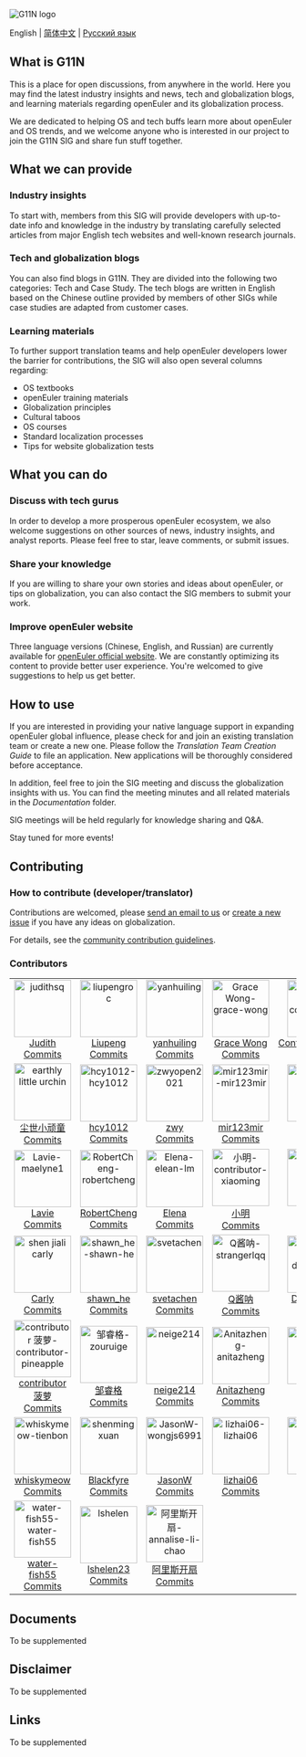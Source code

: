 ![G11N logo](documentation/G11N-logo.png)

English | [简体中文](./README.md) | [Русский язык](./README-ru.md)
## What is G11N

This is a place for open discussions, from anywhere in the world. Here you may find the latest industry insights and news, tech and globalization blogs, and learning materials regarding openEuler and its globalization process. 

We are dedicated to helping OS and tech buffs learn more about openEuler and OS trends,  and we welcome anyone who is interested in our project to join the G11N SIG and share fun stuff together.

## What we can provide

### Industry insights

To start with, members from this SIG will provide developers with up-to-date info and knowledge in the industry by translating carefully selected articles from major English tech websites and well-known research journals.

### Tech and globalization blogs

You can also find blogs in G11N. They are divided into the following two categories: Tech and Case Study. The tech blogs are written in English based on the Chinese outline provided by members of other SIGs while case studies are adapted from customer cases. 

### Learning materials

 To further support translation teams and help openEuler developers lower the barrier for contributions, the SIG will also open several columns regarding:

- OS textbooks
- openEuler training materials
- Globalization principles
- Cultural taboos
- OS courses
- Standard localization processes
- Tips for website globalization tests



## What you can do

### Discuss with tech gurus

In order to develop a more prosperous openEuler ecosystem, we also welcome suggestions on other sources of news, industry insights, and analyst reports. Please feel free to star, leave comments, or submit issues.

### Share your knowledge 

If you are willing to share your own stories and ideas about openEuler, or tips on globalization, you can also contact the SIG members to submit your work.

### Improve openEuler website

Three language versions (Chinese, English, and Russian) are currently available for [openEuler official website](https://openeuler.org/en/). We are constantly optimizing its content to provide better user experience. You're welcomed to give suggestions to help us get better. 



## How to use

If you are interested in providing your native language support in expanding openEuler global influence, please check for and join an existing translation team or create a new one. Please follow the *Translation Team Creation Guide* to file an application. New applications will be thoroughly considered before acceptance.

In addition, feel free to join the SIG meeting and discuss the globalization insights with us. You can find the meeting minutes and all related materials in the *Documentation* folder.

SIG meetings will be held regularly for knowledge sharing and Q&A. 

Stay tuned for more events!

## Contributing

### How to contribute (developer/translator)



Contributions are welcomed, please [send an email to us](g11n@openeuler.org ) or [create a new issue]( https://gitee.com/openeuler/G11N) if you have any ideas on globalization. 

For details, see the [community contribution guidelines](https://github.com/freeCodeCamp/how-to-contribute-to-open-source).

### Contributors

<table>
    <tr>
        <td align="center" width="140" height="140"><div class="item user-list-item" data-username="judithsq"><a href="https://gitee.com/judithsq"><img  src="https://foruda.gitee.com/avatar/1677157698738317861/8985133_judithsq_1649904618.png" alt="judithsq" width="100" height="100"></a><div class="content"><div class="header"><a href="https://gitee.com/judithsq">Judith</a></div><span class="commit-btn"><a href="https://gitee.com/openeuler/globalization/commits/master?user=judithsq">Commits</a></span></div></div></td>
        <td align="center" width="140" height="140"><div class="item user-list-item" data-username="liupengroc"><a href="https://gitee.com/liupengroc"><img  src="https://foruda.gitee.com/avatar/1677174926189163020/9436005_liupengroc_1630046815.png" alt="liupengroc" width="100" height="100"></a><div class="content"><div class="header"><a href="https://gitee.com/liupengroc">Liupeng</a></div><span class="commit-btn"><a href="https://gitee.com/openeuler/globalization/commits/master?user=liupengroc">Commits</a></span></div></div></td>
        <td align="center" width="140" height="140"><div class="item user-list-item" data-username="yanhuiling"><a href="https://gitee.com/yanhuiling"><img  src="https://foruda.gitee.com/avatar/1677177691563374928/9507967_yanhuiling_1649834121.png" alt="yanhuiling" width="100" height="100"></a><div class="content"><div class="header"><a href="https://gitee.com/yanhuiling">yanhuiling</a></div><span class="commit-btn"><a href="https://gitee.com/openeuler/globalization/commits/master?user=yanhuiling">Commits</a></span></div></div></td>
        <td align="center" width="140" height="140"><div class="item user-list-item" data-username="grace-wong"><a href="https://gitee.com/grace-wong"><img  src="https://gitee.com/assets/no_portrait.png" alt="Grace Wong-grace-wong" width="100" height="100"></a><div class="content"><div class="header"><a href="https://gitee.com/grace-wong">Grace Wong</a></div><span class="commit-btn"><a href="https://gitee.com/openeuler/globalization/commits/master?user=grace-wong">Commits</a></span></div></div></td>
        <td align="center" width="140" height="140"><div class="item user-list-item" data-username="contributor-chen"><a href="https://gitee.com/contributor-chen"><img  src="https://gitee.com/assets/no_portrait.png" alt="Contributor_Chen-contributor-chen" width="100" height="100"></a><div class="content"><div class="header"><a href="https://gitee.com/contributor-chen">Contributor_Chen</a></div><span class="commit-btn"><a href="https://gitee.com/openeuler/globalization/commits/master?user=contributor-chen">Commits</a></span></div></div></td>
    </tr>
    <tr>
        <td align="center" width="140" height="140"><div class="item user-list-item" data-username="earthly-little-urchin"><a href="https://gitee.com/earthly-little-urchin"><img  src="https://foruda.gitee.com/avatar/1677186407868264464/9752000_earthly-little-urchin_1635834191.png" alt="earthly little urchin" width="100" height="100"></a><div class="content"><div class="header"><a href="https://gitee.com/earthly-little-urchin">尘世小顽童</a></div><span class="commit-btn"><a href="https://gitee.com/openeuler/globalization/commits/master?user=earthly-little-urchin">Commits</a></span></div></div></td>
        <td align="center" width="140" height="140"><div class="item user-list-item" data-username="hcy1012"><a href="https://gitee.com/hcy1012"><img  src="https://gitee.com/assets/no_portrait.png" alt="hcy1012-hcy1012" width="100" height="100"></a><div class="content"><div class="header"><a href="https://gitee.com/hcy1012">hcy1012</a></div><span class="commit-btn"><a href="https://gitee.com/openeuler/globalization/commits/master?user=hcy1012">Commits</a></span></div></div></td>
        <td align="center" width="140" height="140"><div class="item user-list-item" data-username="zwyopen2021"><a href="https://gitee.com/zwyopen2021"><img  src="https://foruda.gitee.com/avatar/1677180148597823804/9564266_zwyopen2021_1649812193.png" alt="zwyopen2021" width="100" height="100"></a><div class="content"><div class="header"><a href="https://gitee.com/zwyopen2021">zwy</a></div><span class="commit-btn"><a href="https://gitee.com/openeuler/globalization/commits/master?user=zwyopen2021">Commits</a></span></div></div></td>
        <td align="center" width="140" height="140"><div class="item user-list-item" data-username="mir123mir"><a href="https://gitee.com/mir123mir"><img  src="https://gitee.com/assets/no_portrait.png" alt="mir123mir-mir123mir" width="100" height="100"></a><div class="content"><div class="header"><a href="https://gitee.com/mir123mir">mir123mir</a></div><span class="commit-btn"><a href="https://gitee.com/openeuler/globalization/commits/master?user=mir123mir">Commits</a></span></div></div></td>
        <td align="center" width="140" height="140"><div class="item user-list-item" data-username="gomico"><a href="https://gitee.com/gomico"><img  src="https://foruda.gitee.com/avatar/1699583719616606498/9916558_gomico_1699583719.png" alt="gomico" width="100" height="100"></a><div class="content"><div class="header"><a href="https://gitee.com/gomico">gomico</a></div><span class="commit-btn"><a href="https://gitee.com/openeuler/globalization/commits/master?user=gomico">Commits</a></span></div></div></td>
    </tr>
    <tr>
        <td align="center" width="140" height="140"><div class="item user-list-item" data-username="maelyne1"><a href="https://gitee.com/maelyne1"><img  src="https://gitee.com/assets/no_portrait.png" alt="Lavie-maelyne1" width="100" height="100"></a><div class="content"><div class="header"><a href="https://gitee.com/maelyne1">Lavie</a></div><span class="commit-btn"><a href="https://gitee.com/openeuler/globalization/commits/master?user=maelyne1">Commits</a></span></div></div></td>
        <td align="center" width="140" height="140"><div class="item user-list-item" data-username="robertcheng"><a href="https://gitee.com/robertcheng"><img  src="https://gitee.com/assets/no_portrait.png" alt="RobertCheng-robertcheng" width="100" height="100"></a><div class="content"><div class="header"><a href="https://gitee.com/robertcheng">RobertCheng</a></div><span class="commit-btn"><a href="https://gitee.com/openeuler/globalization/commits/master?user=robertcheng">Commits</a></span></div></div></td>
        <td align="center" width="140" height="140"><div class="item user-list-item" data-username="elean-lm"><a href="https://gitee.com/elean-lm"><img  src="https://gitee.com/assets/no_portrait.png" alt="Elena-elean-lm" width="100" height="100"></a><div class="content"><div class="header"><a href="https://gitee.com/elean-lm">Elena</a></div><span class="commit-btn"><a href="https://gitee.com/openeuler/globalization/commits/master?user=elean-lm">Commits</a></span></div></div></td>
        <td align="center" width="140" height="140"><div class="item user-list-item" data-username="contributor-xiaoming"><a href="https://gitee.com/contributor-xiaoming"><img  src="https://gitee.com/assets/no_portrait.png" alt="小明-contributor-xiaoming" width="100" height="100"></a><div class="content"><div class="header"><a href="https://gitee.com/contributor-xiaoming">小明</a></div><span class="commit-btn"><a href="https://gitee.com/openeuler/globalization/commits/master?user=contributor-xiaoming">Commits</a></span></div></div></td>
        <td align="center" width="140" height="140"><div class="item user-list-item" data-username="mo-wan"><a href="https://gitee.com/mo-wan"><img  src="https://gitee.com/assets/no_portrait.png" alt="莫皖-mo-wan" width="100" height="100"></a><div class="content"><div class="header"><a href="https://gitee.com/mo-wan">莫皖</a></div><span class="commit-btn"><a href="https://gitee.com/openeuler/globalization/commits/master?user=mo-wan">Commits</a></span></div></div></td>
    </tr>
    <tr>
        <td align="center" width="140" height="140"><div class="item user-list-item" data-username="shen-jiali-carly"><a href="https://gitee.com/shen-jiali-carly"><img  src="https://foruda.gitee.com/avatar/1677189846163730260/9854027_shen-jiali-carly_1634027561.png" alt="shen jiali carly" width="100" height="100"></a><div class="content"><div class="header"><a href="https://gitee.com/shen-jiali-carly">Carly</a></div><span class="commit-btn"><a href="https://gitee.com/openeuler/globalization/commits/master?user=shen-jiali-carly">Commits</a></span></div></div></td>
        <td align="center" width="140" height="140"><div class="item user-list-item" data-username="shawn-he"><a href="https://gitee.com/shawn-he"><img  src="https://gitee.com/assets/no_portrait.png" alt="shawn_he-shawn-he" width="100" height="100"></a><div class="content"><div class="header"><a href="https://gitee.com/shawn-he">shawn_he</a></div><span class="commit-btn"><a href="https://gitee.com/openeuler/globalization/commits/master?user=shawn-he">Commits</a></span></div></div></td>
        <td align="center" width="140" height="140"><div class="item user-list-item" data-username="svetachen"><a href="https://gitee.com/svetachen"><img  src="https://foruda.gitee.com/avatar/1677192621294231871/9925468_svetachen_1635845571.png" alt="svetachen" width="100" height="100"></a><div class="content"><div class="header"><a href="https://gitee.com/svetachen">svetachen</a></div><span class="commit-btn"><a href="https://gitee.com/openeuler/globalization/commits/master?user=svetachen">Commits</a></span></div></div></td>
        <td align="center" width="140" height="140"><div class="item user-list-item" data-username="strangerlqq"><a href="https://gitee.com/strangerlqq"><img  src="https://gitee.com/assets/no_portrait.png" alt="Q酱呐-strangerlqq" width="100" height="100"></a><div class="content"><div class="header"><a href="https://gitee.com/strangerlqq">Q酱呐</a></div><span class="commit-btn"><a href="https://gitee.com/openeuler/globalization/commits/master?user=strangerlqq">Commits</a></span></div></div></td>
        <td align="center" width="140" height="140"><div class="item user-list-item" data-username="douber123"><a href="https://gitee.com/douber123"><img  src="https://gitee.com/assets/no_portrait.png" alt="Douber123-douber123" width="100" height="100"></a><div class="content"><div class="header"><a href="https://gitee.com/douber123">Douber123</a></div><span class="commit-btn"><a href="https://gitee.com/openeuler/globalization/commits/master?user=douber123">Commits</a></span></div></div></td>
    </tr>
    <tr>
        <td align="center" width="140" height="140"><div class="item user-list-item" data-username="contributor-pineapple"><a href="https://gitee.com/contributor-pineapple"><img  src="https://gitee.com/assets/no_portrait.png" alt="contributor 菠萝-contributor-pineapple" width="100" height="100"></a><div class="content"><div class="header"><a href="https://gitee.com/contributor-pineapple">contributor 菠萝</a></div><span class="commit-btn"><a href="https://gitee.com/openeuler/globalization/commits/master?user=contributor-pineapple">Commits</a></span></div></div></td>
        <td align="center" width="140" height="140"><div class="item user-list-item" data-username="zouruige"><a href="https://gitee.com/zouruige"><img  src="https://gitee.com/assets/no_portrait.png" alt="邹睿格-zouruige" width="100" height="100"></a><div class="content"><div class="header"><a href="https://gitee.com/zouruige">邹睿格</a></div><span class="commit-btn"><a href="https://gitee.com/openeuler/globalization/commits/master?user=zouruige">Commits</a></span></div></div></td>
        <td align="center" width="140" height="140"><div class="item user-list-item" data-username="neige214"><a href="https://gitee.com/neige214"><img  src="https://foruda.gitee.com/avatar/1677139229295838768/8496565_neige214_1608892145.png" alt="neige214" width="100" height="100"></a><div class="content"><div class="header"><a href="https://gitee.com/neige214">neige214</a></div><span class="commit-btn"><a href="https://gitee.com/openeuler/globalization/commits/master?user=neige214">Commits</a></span></div></div></td>
        <td align="center" width="140" height="140"><div class="item user-list-item" data-username="anitazheng"><a href="https://gitee.com/anitazheng"><img  src="https://gitee.com/assets/no_portrait.png" alt="Anitazheng-anitazheng" width="100" height="100"></a><div class="content"><div class="header"><a href="https://gitee.com/anitazheng">Anitazheng</a></div><span class="commit-btn"><a href="https://gitee.com/openeuler/globalization/commits/master?user=anitazheng">Commits</a></span></div></div></td>
        <td align="center" width="140" height="140"><div class="item user-list-item" data-username="yinwhe"><a href="https://gitee.com/yinwhe"><img  src="https://foruda.gitee.com/avatar/1677066445763198638/5738021_yinwhe_1638846990.png" alt="yinwhe" width="100" height="100"></a><div class="content"><div class="header"><a href="https://gitee.com/yinwhe">Yinwhe</a></div><span class="commit-btn"><a href="https://gitee.com/openeuler/globalization/commits/master?user=yinwhe">Commits</a></span></div></div></td>
    </tr>
    <tr>
        <td align="center" width="140" height="140"><div class="item user-list-item" data-username="tienbon"><a href="https://gitee.com/tienbon"><img  src="https://gitee.com/assets/no_portrait.png" alt="whiskymeow-tienbon" width="100" height="100"></a><div class="content"><div class="header"><a href="https://gitee.com/tienbon">whiskymeow</a></div><span class="commit-btn"><a href="https://gitee.com/openeuler/globalization/commits/master?user=tienbon">Commits</a></span></div></div></td>
        <td align="center" width="140" height="140"><div class="item user-list-item" data-username="shenmingxuan"><a href="https://gitee.com/shenmingxuan"><img  src="https://foruda.gitee.com/avatar/1677200572832288277/10164822_shenmingxuan_1639461556.png" alt="shenmingxuan" width="100" height="100"></a><div class="content"><div class="header"><a href="https://gitee.com/shenmingxuan">Blackfyre</a></div><span class="commit-btn"><a href="https://gitee.com/openeuler/globalization/commits/master?user=shenmingxuan">Commits</a></span></div></div></td>
        <td align="center" width="140" height="140"><div class="item user-list-item" data-username="wongjs6991"><a href="https://gitee.com/wongjs6991"><img  src="https://gitee.com/assets/no_portrait.png" alt="JasonW-wongjs6991" width="100" height="100"></a><div class="content"><div class="header"><a href="https://gitee.com/wongjs6991">JasonW</a></div><span class="commit-btn"><a href="https://gitee.com/openeuler/globalization/commits/master?user=wongjs6991">Commits</a></span></div></div></td>
        <td align="center" width="140" height="140"><div class="item user-list-item" data-username="lizhai06"><a href="https://gitee.com/lizhai06"><img  src="https://gitee.com/assets/no_portrait.png" alt="lizhai06-lizhai06" width="100" height="100"></a><div class="content"><div class="header"><a href="https://gitee.com/lizhai06">lizhai06</a></div><span class="commit-btn"><a href="https://gitee.com/openeuler/globalization/commits/master?user=lizhai06">Commits</a></span></div></div></td>
        <td align="center" width="140" height="140"><div class="item user-list-item" data-username="yalin7"><a href="https://gitee.com/yalin7"><img  src="https://gitee.com/assets/no_portrait.png" alt="yalin7-yalin7" width="100" height="100"></a><div class="content"><div class="header"><a href="https://gitee.com/yalin7">yalin7</a></div><span class="commit-btn"><a href="https://gitee.com/openeuler/globalization/commits/master?user=yalin7">Commits</a></span></div></div></td>
    </tr>
    <tr>
        <td align="center" width="140" height="140"><div class="item user-list-item" data-username="water-fish55"><a href="https://gitee.com/water-fish55"><img  src="https://gitee.com/assets/no_portrait.png" alt="water-fish55-water-fish55" width="100" height="100"></a><div class="content"><div class="header"><a href="https://gitee.com/water-fish55">water-fish55</a></div><span class="commit-btn"><a href="https://gitee.com/openeuler/globalization/commits/master?user=water-fish55">Commits</a></span></div></div></td>
        <td align="center" width="140" height="140"><div class="item user-list-item" data-username="lshelen"><a href="https://gitee.com/lshelen"><img  src="https://foruda.gitee.com/avatar/1677180146966695390/9564204_lshelen_1649813573.png" alt="lshelen" width="100" height="100"></a><div class="content"><div class="header"><a href="https://gitee.com/lshelen">lshelen23</a></div><span class="commit-btn"><a href="https://gitee.com/openeuler/globalization/commits/master?user=lshelen">Commits</a></span></div></div></td>
        <td align="center" width="140" height="140"><div class="item user-list-item" data-username="annalise-li-chao"><a href="https://gitee.com/annalise-li-chao"><img  src="https://gitee.com/assets/no_portrait.png" alt="阿里斯开扇-annalise-li-chao" width="100" height="100"></a><div class="content"><div class="header"><a href="https://gitee.com/annalise-li-chao">阿里斯开扇</a></div><span class="commit-btn"><a href="https://gitee.com/openeuler/globalization/commits/master?user=annalise-li-chao">Commits</a></span></div></div></td>
        <td align="center" width="140" height="140"></td>
        <td align="center" width="140" height="140"></td>
    </tr>
</table>

## Documents

To be supplemented

## Disclaimer

To be supplemented

## Links

To be supplemented